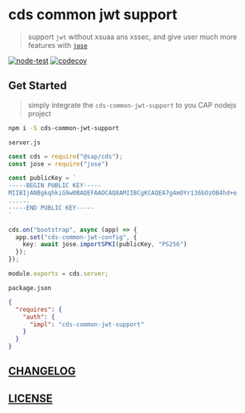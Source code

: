 # cds common jwt support

> support `jwt` without xsuaa ans xssec, and give user much more features with [`jose`](https://github.com/panva/jose)

[![node-test](https://github.com/Soontao/cds-common-jwt-support/actions/workflows/nodejs.yml/badge.svg)](https://github.com/Soontao/cds-common-jwt-support/actions/workflows/nodejs.yml)
[![codecov](https://codecov.io/gh/Soontao/cds-common-jwt-support/branch/main/graph/badge.svg?token=LKyd87mOZw)](https://codecov.io/gh/Soontao/cds-common-jwt-support)


## Get Started

> simply integrate the `cds-common-jwt-support` to you CAP nodejs project


```bash
npm i -S cds-common-jwt-support
```


`server.js`


```ts
const cds = require("@sap/cds");
const jose = require("jose")

const publicKey = `
-----BEGIN PUBLIC KEY-----
MIIBIjANBgkqhkiG9w0BAQEFAAOCAQ8AMIIBCgKCAQEA7g4mOYr136bOzOB4hd+e
......
-----END PUBLIC KEY-----
`

cds.on("bootstrap", async (app) => {
  app.set("cds-common-jwt-config", {
    key: await jose.importSPKI(publicKey, "PS256")
  });
});

module.exports = cds.server;
```

`package.json`

```json
{
  "requires": {
    "auth": {
      "impl": "cds-common-jwt-support"
    }
  }
}
```

## [CHANGELOG](./CHANGELOG.md)

## [LICENSE](./LICENSE)
